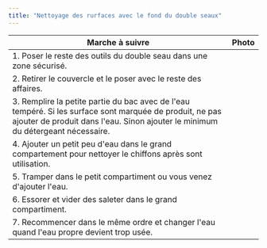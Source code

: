 ```yaml
---
title: "Nettoyage des rurfaces avec le fond du double seaux"
---
```


| Marche à suivre | Photo |
|---|---|
|1. Poser le reste des outils du double seau dans une zone sécurisé.||
|2. Retirer le couvercle et le poser avec le reste des affaires.||
|3. Remplire la petite partie du bac avec de l'eau tempéré. Si les surface sont marquée de produit, ne pas ajouter de produit dans l'eau. Sinon ajouter le minimum du détergeant nécessaire.||
|4. Ajouter un petit peu d'eau dans le grand compartement pour nettoyer le chiffons après sont utilisation.||
|5. Tramper dans le petit compartiment ou vous venez d'ajouter l'eau.||
|6. Essorer et vider des saleter dans le grand compartiment.||
|7. Recommencer dans le même ordre et changer l'eau quand l'eau propre devient trop usée.||